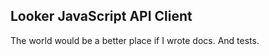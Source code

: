 Looker JavaScript API Client
----------------------------

The world would be a better place if I wrote docs. And tests.
